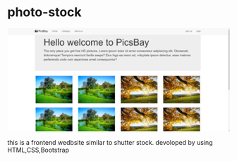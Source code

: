 # photo-stock
<img src="https://github.com/sushanth870/photo-stock/blob/main/Screenshot%20(148)5.png">

this is a  frontend wedbsite similar to shutter stock. devoloped by using HTML,CSS,Bootstrap
